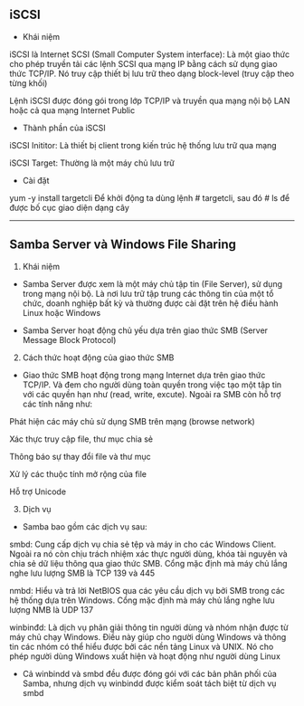 iSCSI
---------------------------------------------------------------
- Khái niệm

iSCSI là Internet SCSI (Small Computer System interface): Là một giao thức cho phép truyền tải các lệnh SCSI qua mạng IP bằng cách sử dụng giao thức TCP/IP. Nó truy cập thiết bị lưu trữ theo dạng block-level (truy cập theo từng khối)

Lệnh iSCSI được đóng gói trong lớp TCP/IP và truyền qua mạng nội bộ LAN hoặc cả qua mạng Internet Public

- Thành phần của iSCSI

iSCSI Inititor: Là thiết bị client trong kiến trúc hệ thống lưu trữ qua mạng

iSCSI Target: Thường là một máy chủ lưu trữ

- Cài đặt

yum -y install targetcli
Để khởi động ta dùng lệnh # targetcli, sau đó # ls để được bố cục giao diện dạng cây

---------------------------------------------------------------
Samba Server và Windows File Sharing
-------------------------------------------------------------------------

1. Khái niệm
- Samba Server được xem là một máy chủ tập tin (File Server), sử dụng trong mạng nội bộ. Là nơi lưu trữ tập trung các thông tin của một tổ chức, doanh nghiệp bất kỳ và thường được cài đặt trên hệ điều hành Linux hoặc Windows

- Samba Server hoạt động chủ yếu dựa trên giao thức SMB (Server Message Block Protocol)

2. Cách thức hoạt động của giao thức SMB

- Giao thức SMB hoạt động trong mạng Internet dựa trên giao thức TCP/IP. Và đem cho người dùng toàn quyền trong việc tạo một tập tin với các quyền hạn như (read, write, excute). Ngoài ra SMB còn hỗ trợ các tính năng như:

Phát hiện các máy chủ sử dụng SMB trên mạng (browse network)

Xác thực truy cập file, thư mục chia sẻ

Thông báo sự thay đổi file và thư mục

Xử lý các thuộc tính mở rộng của file

Hỗ trợ Unicode

3. Dịch vụ

- Samba bao gồm các dịch vụ sau:

smbd: Cung cấp dịch vụ chia sẻ tệp và máy in cho các Windows Client. Ngoài ra nó còn chịu trách nhiệm xác thực người dùng, khóa tài nguyên và chia sẻ dữ liệu thông qua giao thức SMB. Cổng mặc định mà máy chủ lắng nghe lưu lượng SMB là TCP 139 và 445

nmbd: Hiểu và trả lời NetBIOS qua các yêu cầu dịch vụ bởi SMB trong các hệ thống dựa trên Windows. Cổng mặc định mà máy chủ lắng nghe lưu lượng NMB là UDP 137

winbinđd: Là dịch vụ phân giải thông tin người dùng và nhóm nhận được từ máy chủ chạy Windows. Điều này giúp cho người dùng Windows và thông tin các nhóm có thể hiểu được bởi các nền tảng Linux và UNIX. Nó cho phép người dùng Windows xuất hiện và hoạt động như người dùng Linux

- Cả winbindd và smbd đều được đóng gói với các bản phân phối của Samba, nhưng dịch vụ winbindd được kiểm soát tách biệt từ dịch vụ smbd
